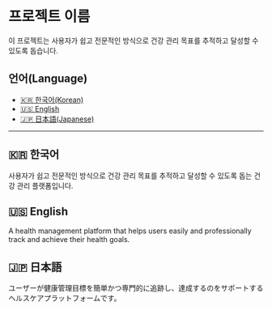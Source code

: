 # 프로젝트 이름

이 프로젝트는 사용자가 쉽고 전문적인 방식으로 건강 관리 목표를 추적하고 달성할 수 있도록 돕습니다.

## 언어(Language)

- [🇰🇷 한국어(Korean)](#한국어)
- [🇺🇸 English](#english)
- [🇯🇵 日本語(Japanese)](#日本語)

---

<a name="한국어"></a>
## 🇰🇷 한국어

사용자가 쉽고 전문적인 방식으로 건강 관리 목표를 추적하고 달성할 수 있도록 돕는 건강 관리 플랫폼입니다.

<a name="english"></a>
## 🇺🇸 English

A health management platform that helps users easily and professionally track and achieve their health goals.

<a name="日本語"></a>
## 🇯🇵 日本語

ユーザーが健康管理目標を簡単かつ専門的に追跡し、達成するのをサポートするヘルスケアプラットフォームです。
